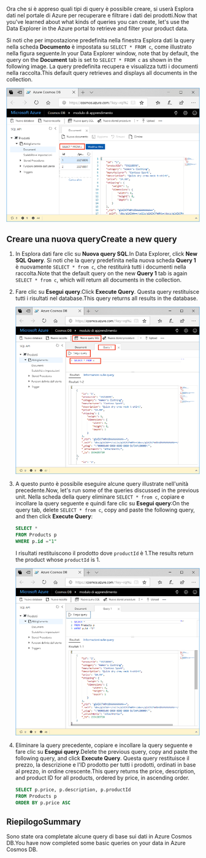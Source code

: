 <span data-ttu-id="0e775-101">Ora che si è appreso quali tipi di query è possibile creare, si userà Esplora dati nel portale di Azure per recuperare e filtrare i dati dei prodotti.</span><span class="sxs-lookup"><span data-stu-id="0e775-101">Now that you've learned about what kinds of queries you can create, let's use the Data Explorer in the Azure portal to retrieve and filter your product data.</span></span>

<span data-ttu-id="0e775-102">Si noti che per impostazione predefinita nella finestra Esplora dati la query nella scheda **Documento** è impostata su `SELECT * FROM c`, come illustrato nella figura seguente.</span><span class="sxs-lookup"><span data-stu-id="0e775-102">In your Data Explorer window, note that by default, the query on the **Document** tab is set to `SELECT * FROM c` as shown in the following image.</span></span> <span data-ttu-id="0e775-103">La query predefinita recupera e visualizza tutti i documenti nella raccolta.</span><span class="sxs-lookup"><span data-stu-id="0e775-103">This default query retrieves and displays all documents in the collection.</span></span>

![La query predefinita in Esplora dati è SELECT \* FROM c](../media/5-azure-cosmosdb-data-explorer-query.png)

## <a name="create-a-new-query"></a><span data-ttu-id="0e775-105">Creare una nuova query</span><span class="sxs-lookup"><span data-stu-id="0e775-105">Create a new query</span></span>

1. <span data-ttu-id="0e775-106">In Esplora dati fare clic su **Nuova query SQL**.</span><span class="sxs-lookup"><span data-stu-id="0e775-106">In Data Explorer, click **New SQL Query**.</span></span> <span data-ttu-id="0e775-107">Si noti che la query predefinita nella nuova scheda **Query 1** è nuovamente `SELECT * from c`, che restituirà tutti i documenti nella raccolta.</span><span class="sxs-lookup"><span data-stu-id="0e775-107">Note that the default query on the new  **Query 1** tab is again `SELECT * from c`, which will return all documents in the collection.</span></span> 

1. <span data-ttu-id="0e775-108">Fare clic su **Esegui query**.</span><span class="sxs-lookup"><span data-stu-id="0e775-108">Click **Execute Query**.</span></span> <span data-ttu-id="0e775-109">Questa query restituisce tutti i risultati nel database.</span><span class="sxs-lookup"><span data-stu-id="0e775-109">This query returns all results in the database.</span></span>

    ![Modificare la query predefinita aggiungendo ORDER BY c._ts DESC e facendo clic su Applica filtro](../media/5-azure-cosmosdb-data-explorer-edit-query.png)

2. <span data-ttu-id="0e775-111">A questo punto è possibile eseguire alcune query illustrate nell'unità precedente.</span><span class="sxs-lookup"><span data-stu-id="0e775-111">Now, let's run some of the queries discussed in the previous unit.</span></span> <span data-ttu-id="0e775-112">Nella scheda della query eliminare `SELECT * from c`, copiare e incollare la query seguente e quindi fare clic su **Esegui query**:</span><span class="sxs-lookup"><span data-stu-id="0e775-112">On the query tab, delete `SELECT * from c`, copy and paste the following query, and then click **Execute Query**:</span></span>

    ```sql
    SELECT * 
    FROM Products p 
    WHERE p.id ="1"
    ```

    <span data-ttu-id="0e775-113">I risultati restituiscono il prodotto dove `productId` è 1.</span><span class="sxs-lookup"><span data-stu-id="0e775-113">The results return the product whose `productId` is 1.</span></span>

    ![Eseguire una query per recuperare l'ID 1](../media/5-azure-cosmosdb-data-explorer-query-by-id.png)

3. <span data-ttu-id="0e775-115">Eliminare la query precedente, copiare e incollare la query seguente e fare clic su **Esegui query**.</span><span class="sxs-lookup"><span data-stu-id="0e775-115">Delete the previous query, copy and paste the following query, and click **Execute Query**.</span></span> <span data-ttu-id="0e775-116">Questa query restituisce il prezzo, la descrizione e l'ID prodotto per tutti i prodotti, ordinati in base al prezzo, in ordine crescente.</span><span class="sxs-lookup"><span data-stu-id="0e775-116">This query returns the price, description, and product ID for all products, ordered by price, in ascending order.</span></span>
 
    ```sql
    SELECT p.price, p.description, p.productId 
    FROM Products p 
    ORDER BY p.price ASC
    ```

## <a name="summary"></a><span data-ttu-id="0e775-117">Riepilogo</span><span class="sxs-lookup"><span data-stu-id="0e775-117">Summary</span></span>

<span data-ttu-id="0e775-118">Sono state ora completate alcune query di base sui dati in Azure Cosmos DB.</span><span class="sxs-lookup"><span data-stu-id="0e775-118">You have now completed some basic queries on your data in Azure Cosmos DB.</span></span> 